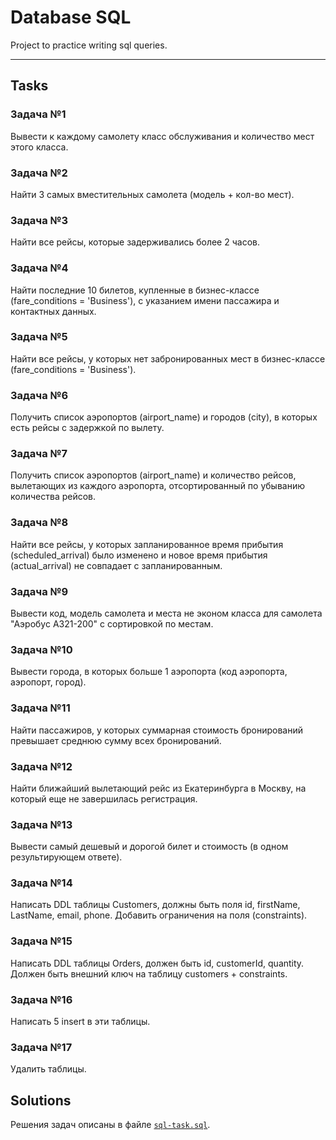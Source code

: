 # Database SQL

Project to practice writing sql queries.

---

## Tasks

### Задача №1
Вывести к каждому самолету класс обслуживания и количество мест этого класса.

### Задача №2
Найти 3 самых вместительных самолета (модель + кол-во мест).

### Задача №3
Найти все рейсы, которые задерживались более 2 часов.

### Задача №4
Найти последние 10 билетов, купленные в бизнес-классе (fare_conditions = 'Business'), с указанием имени пассажира и 
контактных данных.

### Задача №5
Найти все рейсы, у которых нет забронированных мест в бизнес-классе (fare_conditions = 'Business').

### Задача №6
Получить список аэропортов (airport_name) и городов (city), в которых есть рейсы с задержкой по вылету.

### Задача №7
Получить список аэропортов (airport_name) и количество рейсов, вылетающих из каждого аэропорта, отсортированный по 
убыванию количества рейсов.

### Задача №8
Найти все рейсы, у которых запланированное время прибытия (scheduled_arrival) было изменено и новое время прибытия 
(actual_arrival) не совпадает с запланированным.

### Задача №9
Вывести код, модель самолета и места не эконом класса для самолета "Аэробус A321-200" с сортировкой по местам.

### Задача №10
Вывести города, в которых больше 1 аэропорта (код аэропорта, аэропорт, город).

### Задача №11
Найти пассажиров, у которых суммарная стоимость бронирований превышает среднюю сумму всех бронирований.

### Задача №12
Найти ближайший вылетающий рейс из Екатеринбурга в Москву, на который еще не завершилась регистрация.

### Задача №13
Вывести самый дешевый и дорогой билет и стоимость (в одном результирующем ответе).

### Задача №14
Написать DDL таблицы Customers, должны быть поля id, firstName, LastName, email, phone. Добавить ограничения на поля 
(constraints).

### Задача №15
Написать DDL таблицы Orders, должен быть id, customerId, quantity. Должен быть внешний ключ на таблицу customers + 
constraints.

### Задача №16
Написать 5 insert в эти таблицы.

### Задача №17
Удалить таблицы.


## Solutions

Решения задач описаны в файле [`sql-task.sql`](resourсes/sql/sql-task.sql).